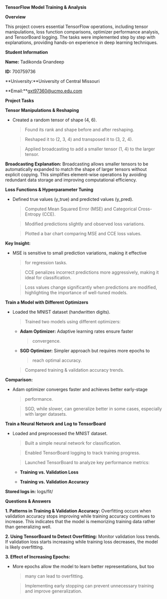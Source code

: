 
**TensorFlow Model Training & Analysis**

**Overview**

This project covers essential TensorFlow operations, including tensor
manipulations, loss function comparisons, optimizer performance
analysis, and TensorBoard logging. The tasks were implemented step by
step with explanations, providing hands-on experience in deep learning
techniques.

**Student Information**

**Name:** Tadikonda Gnandeep 

**ID:** 700759736 

**University:**University of Central Missouri

**Email:**gxt97360@ucmo.edu.com

**Project Tasks**

**Tensor Manipulations & Reshaping**

-   Created a random tensor of shape (4, 6).

    > Found its rank and shape before and after reshaping.

    > Reshaped it to (2, 3, 4) and transposed it to (3, 2, 4).

    > Applied broadcasting to add a smaller tensor (1, 4) to the larger
    > tensor.

**Broadcasting Explanation:** Broadcasting allows smaller tensors to be
automatically expanded to match the shape of larger tensors without
explicit copying. This simplifies element-wise operations by avoiding
redundant data storage and improving computational efficiency.

**Loss Functions & Hyperparameter Tuning**

-   Defined true values (y_true) and predicted values (y_pred).

    > Computed Mean Squared Error (MSE) and Categorical Cross-Entropy
    > (CCE).

    > Modified predictions slightly and observed loss variations.

    > Plotted a bar chart comparing MSE and CCE loss values.

**Key Insight:**

-   MSE is sensitive to small prediction variations, making it effective
    > for regression tasks.

    > CCE penalizes incorrect predictions more aggressively, making it
    > ideal for classification.

    > Loss values change significantly when predictions are modified,
    > highlighting the importance of well-tuned models.

**Train a Model with Different Optimizers**

-   Loaded the MNIST dataset (handwritten digits).

    > Trained two models using different optimizers:

    -   **Adam Optimizer:** Adaptive learning rates ensure faster
        > convergence.

    -   **SGD Optimizer:** Simpler approach but requires more epochs to
        > reach optimal accuracy.

    > Compared training & validation accuracy trends.

**Comparison:**

-   Adam optimizer converges faster and achieves better early-stage
    > performance.

    > SGD, while slower, can generalize better in some cases, especially
    > with larger datasets.

**Train a Neural Network and Log to TensorBoard**

-   Loaded and preprocessed the MNIST dataset.

    > Built a simple neural network for classification.

    > Enabled TensorBoard logging to track training progress.

    > Launched TensorBoard to analyze key performance metrics:

    -   **Training vs. Validation Loss**

    -   **Training vs. Validation Accuracy**

**Stored logs in:** logs/fit/

**Questions & Answers**

**1. Patterns in Training & Validation Accuracy:** Overfitting occurs
when validation accuracy stops improving while training accuracy
continues to increase. This indicates that the model is memorizing
training data rather than generalizing well.

**2. Using TensorBoard to Detect Overfitting:** Monitor validation loss
trends. If validation loss starts increasing while training loss
decreases, the model is likely overfitting.

**3. Effect of Increasing Epochs:**

-   More epochs allow the model to learn better representations, but too
    > many can lead to overfitting.

    > Implementing early stopping can prevent unnecessary training and
    > improve generalization.
